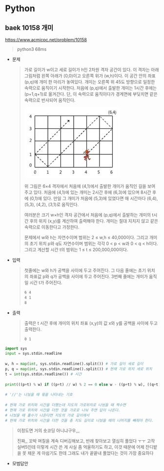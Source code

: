 # Python

## baek 10158 개미

https://www.acmicpc.net/problem/10158



> python3 68ms



* 문제

  > 가로 길이가 w이고 세로 길이가 h인 2차원 격자 공간이 있다. 이 격자는 아래 그림처럼 왼쪽 아래가 (0,0)이고 오른쪽 위가 (w,h)이다. 이 공간 안의 좌표 (p,q)에 개미 한 마리가 놓여있다. 개미는 오른쪽 위 45도 방향으로 일정한 속력으로 움직이기 시작한다. 처음에 (p,q)에서 출발한 개미는 1시간 후에는 (p+1,q+1)로 옮겨간다. 단, 이 속력으로 움직이다가 경계면에 부딪치면 같은 속력으로 반사되어 움직인다.
  >
  > ![img](md-images/gaemi1.png)
  >
  > 위 그림은 6×4 격자에서 처음에 (4,1)에서 출발한 개미가 움직인 길을 보여주고 있다. 처음에 (4,1)에 있는 개미는 2시간 후에 (6,3)에 있으며 8시간 후에 (0,1)에 있다. 만일 그 개미가 처음에 (5,3)에 있었다면 매 시간마다 (6,4), (5,3), (4,2), (3,1)로 움직인다. 
  > 
  > 여러분은 크기 w×h인 격자 공간에서 처음에 (p,q)에서 출발하는 개미의 t시간 후의 위치 (x,y)를 계산하여 출력해야 한다. 개미는 절대 지치지 않고 같은 속력으로 이동한다고 가정한다. 
  > 
  > 문제에서 w와 h는 자연수이며 범위는 2 ≤ w,h ≤ 40,000이다. 그리고 개미의 초기 위치 p와 q도 자연수이며 범위는 각각 0 < p < w과 0 < q < h이다. 그리고 계산할 시간 t의 범위는 1 ≤ t ≤ 200,000,000이다. 
  
* 입력

  > 첫줄에는 w와 h가 공백을 사이에 두고 주어진다. 그 다음 줄에는 초기 위치의 좌표값 p와 q가 공백을 사이에 두고 주어진다. 3번째 줄에는 개미가 움직일 시간 t가 주어진다. 
  >
  > ```bash
  > 6 4
  > 4 1
  > 8
  > ```

* 출력

  > 출력은 t 시간 후에 개미의 위치 좌표 (x,y)의 값 x와 y를 공백을 사이에 두고 출력한다. 
  >
  > ```bash
  > 0 1
  > ```



```python
import sys
input = sys.stdin.readline

w, h = map(int, sys.stdin.readline().split()) # 가로 길이 세로 길이
p, q = map(int, sys.stdin.readline().split()) # 현재 가로 위치 세로 위치
t = int(sys.stdin.readline()) # 시간

print(((p+t) % w) if ((p+t) // w) % 2 == 0 else w - ((p+t) % w), ((q+t) % h) if ((q+t) // h) % 2 == 0 else h - ((q+t) % h))

# '//'는 나눴을 때 몫을 나타내는 기호

# 현재 가로 위치와 시간을 더했는데 지도의 가로위치로 나눴을 때 짝수면 
# 현재 가로 위치와 시간을 더한 것을 가로로 나눠 주면 답이 나온다.
# 나눴을 때 홀수가 나온다면 지도의 가로 길이에서
# 현재 가로 위치와 시간을 더한 것을 총 지도 길이로 나눴을 때의 나머지를 빼줘야 한다.
```

> 이정도면 거의 숏코딩 아니냐구우,,,
>
> 진짜,, 꼬박 며칠을 계속 디버깅해보고, 반례 찾아보고 열심히 풀었다 ㅜㅜ 고작 실버5인데 이렇게 시간 쓴 게 사실 좀 억울하기도 하고, 이것 때문에 어제 잔디밭을 못 채운 게 아쉽기도 한데 그래도 내가 끝끝내 풀었다는 것이 가장 중요하다



* 모범답안

  ```python
  
  ```
  
  > 
  >